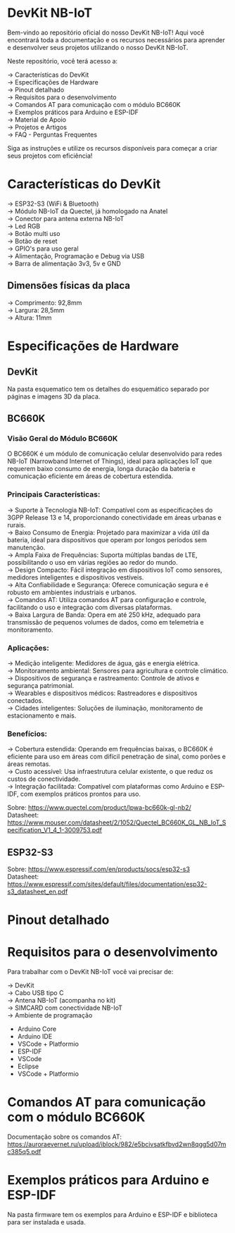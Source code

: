<!-- # devkit-nb-iot -->

# **DevKit NB-IoT**  
Bem-vindo ao repositório oficial do nosso DevKit NB-IoT! Aqui você encontrará toda a documentação e os recursos necessários para aprender e desenvolver seus projetos utilizando o nosso DevKit NB-IoT.  

Neste repositório, você terá acesso a:  

-> Características do DevKit  
-> Especificações de Hardware  
-> Pinout detalhado  
-> Requisitos para o desenvolvimento  
-> Comandos AT para comunicação com o módulo BC660K  
-> Exemplos práticos para Arduino e ESP-IDF  
-> Material de Apoio  
-> Projetos e Artigos  
-> FAQ - Perguntas Frequentes  

Siga as instruções e utilize os recursos disponíveis para começar a criar seus projetos com eficiência!

# **Características do DevKit**  

-> ESP32-S3 (WiFi & Bluetooth)  
-> Módulo NB-IoT da Quectel, já homologado na Anatel  
-> Conector para antena externa NB-IoT  
-> Led RGB  
-> Botão multi uso    
-> Botão de reset  
-> GPIO's para uso geral  
-> Alimentação, Programação e Debug via USB  
-> Barra de alimentação 3v3, 5v e GND  

## **Dimensões físicas da placa**  
-> Comprimento: 92,8mm   
-> Largura: 28,5mm  
-> Altura: 11mm  

# **Especificações de Hardware**  

## **DevKit**  

Na pasta esquematico tem os detalhes do esquemático separado por páginas e imagens 3D da placa.  

## **BC660K**  

### **Visão Geral do Módulo BC660K**
O BC660K é um módulo de comunicação celular desenvolvido para redes NB-IoT (Narrowband Internet of Things), ideal para aplicações IoT que requerem baixo consumo de energia, longa duração da bateria e comunicação eficiente em áreas de cobertura estendida.  

### **Principais Características:**  
-> Suporte à Tecnologia NB-IoT: Compatível com as especificações do 3GPP Release 13 e 14, proporcionando conectividade em áreas urbanas e rurais.  
-> Baixo Consumo de Energia: Projetado para maximizar a vida útil da bateria, ideal para dispositivos que operam por longos períodos sem manutenção.  
-> Ampla Faixa de Frequências: Suporta múltiplas bandas de LTE, possibilitando o uso em várias regiões ao redor do mundo.  
-> Design Compacto: Fácil integração em dispositivos IoT como sensores, medidores inteligentes e dispositivos vestíveis.  
-> Alta Confiabilidade e Segurança: Oferece comunicação segura e é robusto em ambientes industriais e urbanos.  
->  Comandos AT: Utiliza comandos AT para configuração e controle, facilitando o uso e integração com diversas plataformas.  
-> Baixa Largura de Banda: Opera em até 250 kHz, adequado para transmissão de pequenos volumes de dados, como em telemetria e monitoramento.  

### **Aplicações:**  
-> Medição inteligente: Medidores de água, gás e energia elétrica.  
-> Monitoramento ambiental: Sensores para agricultura e controle climático.  
-> Dispositivos de segurança e rastreamento: Controle de ativos e segurança patrimonial.  
-> Wearables e dispositivos médicos: Rastreadores e dispositivos conectados.  
-> Cidades inteligentes: Soluções de iluminação, monitoramento de estacionamento e mais.  

### **Benefícios:**  
-> Cobertura estendida: Operando em frequências baixas, o BC660K é eficiente para uso em áreas com difícil penetração de sinal, como porões e áreas remotas.  
-> Custo acessível: Usa infraestrutura celular existente, o que reduz os custos de conectividade.  
-> Integração facilitada: Compatível com plataformas como Arduino e ESP-IDF, com exemplos práticos prontos para uso.  

Sobre: https://www.quectel.com/product/lpwa-bc660k-gl-nb2/  
Datasheet: https://www.mouser.com/datasheet/2/1052/Quectel_BC660K_GL_NB_IoT_Specification_V1_4_1-3009753.pdf  

## **ESP32-S3**   

Sobre: https://www.espressif.com/en/products/socs/esp32-s3  
Datasheet: https://www.espressif.com/sites/default/files/documentation/esp32-s3_datasheet_en.pdf  

# **Pinout detalhado**  

# **Requisitos para o desenvolvimento**

Para trabalhar com o DevKit NB-IoT você vai precisar de:  

-> DevKit  
-> Cabo USB tipo C  
-> Antena NB-IoT (acompanha no kit)  
-> SIMCARD com conectividade NB-IoT  
-> Ambiente de programação  
  - Arduino Core  
  - Arduino IDE  
  - VSCode + Platformio
  - ESP-IDF  
  - VSCode  
  - Eclipse  
  - VSCode + Platformio  

# **Comandos AT para comunicação com o módulo BC660K**  

Documentação sobre os comandos AT: https://auroraevernet.ru/upload/iblock/982/e5bcivsatkfbvd2wn8qgg5d07mc385q5.pdf  

# **Exemplos práticos para Arduino e ESP-IDF**  

Na pasta firmware tem os exemplos para Arduino e ESP-IDF e biblioteca para ser instalada e usada.  

<!-- # **Material de Apoio**  -->

<!-- # **Projetos e Artigos**  -->

<!-- # **FAQ**  -->
